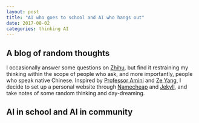 ```yaml
---
layout: post
title: "AI who goes to school and AI who hangs out"
date: 2017-08-02
categories: thinking AI
---
```


## A blog of random thoughts

I occasionally answer some questions on [Zhihu](https://www.zhihu.com/people/jiagengliu), but find it restraining my thinking within the scope of people who ask, and more importantly, people who speak native Chinese. Inspired by [Professor Amini](http://www.stat.ucla.edu/~arash.amini) and [Ze Yang](https://yangze.tech), I decide to set up a personal website through [Namecheap](https://www.namecheap.com) and [Jekyll](https://jekyllrb.com/), and take notes of some random thinking and day-dreaming.

## AI in school and AI in community

